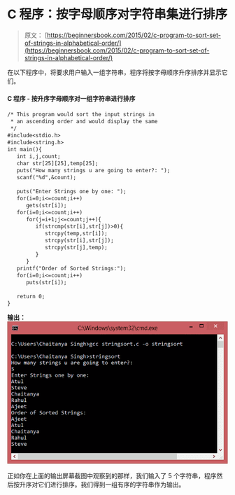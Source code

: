 # C 程序：按字母顺序对字符串集进行排序

> 原文： [https://beginnersbook.com/2015/02/c-program-to-sort-set-of-strings-in-alphabetical-order/](https://beginnersbook.com/2015/02/c-program-to-sort-set-of-strings-in-alphabetical-order/)

在以下程序中，将要求用户输入一组字符串，程序将按字母顺序升序排序并显示它们。

#### C 程序 - 按升序字母顺序对一组字符串进行排序

```
/* This program would sort the input strings in
 * an ascending order and would display the same
 */
#include<stdio.h>
#include<string.h>
int main(){
   int i,j,count;
   char str[25][25],temp[25];
   puts("How many strings u are going to enter?: ");
   scanf("%d",&count);

   puts("Enter Strings one by one: ");
   for(i=0;i<=count;i++)
      gets(str[i]);
   for(i=0;i<=count;i++)
      for(j=i+1;j<=count;j++){
         if(strcmp(str[i],str[j])>0){
            strcpy(temp,str[i]);
            strcpy(str[i],str[j]);
            strcpy(str[j],temp);
         }
      }
   printf("Order of Sorted Strings:");
   for(i=0;i<=count;i++)
      puts(str[i]);

   return 0;
}
```

**输出：**
![sorted_strings_ascending](img/295926e972952915c59b1586cfc045bc.jpg)

正如你在上面的输出屏幕截图中观察到的那样，我们输入了 5 个字符串，程序然后按升序对它们进行排序。我们得到一组有序的字符串作为输出。